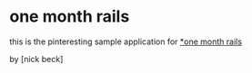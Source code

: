 # one month rails

this is the pinteresting sample application for 
[*one month rails](http://onemonthrails.com)

by [nick beck]